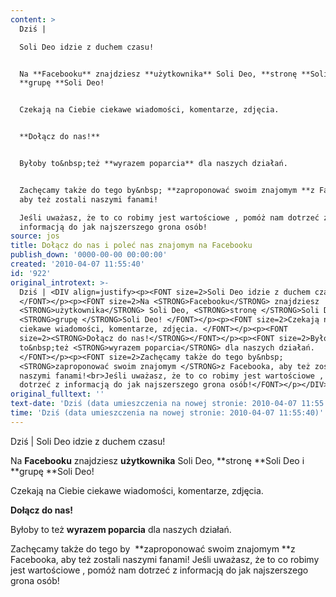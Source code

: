 ```yaml
---
content: >
  Dziś | 

  Soli Deo idzie z duchem czasu! 


  Na **Facebooku** znajdziesz **użytkownika** Soli Deo, **stronę **Soli Deo i
  **grupę **Soli Deo! 


  Czekają na Ciebie ciekawe wiadomości, komentarze, zdjęcia. 


  **Dołącz do nas!**


  Byłoby to&nbsp;też **wyrazem poparcia** dla naszych działań. 


  Zachęcamy także do tego by&nbsp; **zaproponować swoim znajomym **z Facebooka,
  aby też zostali naszymi fanami!

  Jeśli uważasz, że to co robimy jest wartościowe , pomóż nam dotrzeć z
  informacją do jak najszerszego grona osób!
source: jos
title: Dołącz do nas i poleć nas znajomym na Facebooku
publish_down: '0000-00-00 00:00:00'
created: '2010-04-07 11:55:40'
id: '922'
original_introtext: >-
  Dziś | <DIV align=justify><p><FONT size=2>Soli Deo idzie z duchem czasu!
  </FONT></p><p><FONT size=2>Na <STRONG>Facebooku</STRONG> znajdziesz
  <STRONG>użytkownika</STRONG> Soli Deo, <STRONG>stronę </STRONG>Soli Deo i
  <STRONG>grupę </STRONG>Soli Deo! </FONT></p><p><FONT size=2>Czekają na Ciebie
  ciekawe wiadomości, komentarze, zdjęcia. </FONT></p><p><FONT
  size=2><STRONG>Dołącz do nas!</STRONG></FONT></p><p><FONT size=2>Byłoby
  to&nbsp;też <STRONG>wyrazem poparcia</STRONG> dla naszych działań.
  </FONT></p><p><FONT size=2>Zachęcamy także do tego by&nbsp;
  <STRONG>zaproponować swoim znajomym </STRONG>z Facebooka, aby też zostali
  naszymi fanami!<br>Jeśli uważasz, że to co robimy jest wartościowe , pomóż nam
  dotrzeć z informacją do jak najszerszego grona osób!</FONT></p></DIV>
original_fulltext: ''
text-date: 'Dziś (data umieszczenia na nowej stronie: 2010-04-07 11:55:40)'
time: 'Dziś (data umieszczenia na nowej stronie: 2010-04-07 11:55:40)'
---
```

Dziś | 
Soli Deo idzie z duchem czasu! 

Na **Facebooku** znajdziesz **użytkownika** Soli Deo, **stronę **Soli Deo i **grupę **Soli Deo! 

Czekają na Ciebie ciekawe wiadomości, komentarze, zdjęcia. 

**Dołącz do nas!**

Byłoby to&nbsp;też **wyrazem poparcia** dla naszych działań. 

Zachęcamy także do tego by&nbsp; **zaproponować swoim znajomym **z Facebooka, aby też zostali naszymi fanami!
Jeśli uważasz, że to co robimy jest wartościowe , pomóż nam dotrzeć z informacją do jak najszerszego grona osób!


<!--{{json:{"created_date":"2010-04-07 11:55:40","publish_down":"0000-00-00 00:00:00","id":"922"}}}-->